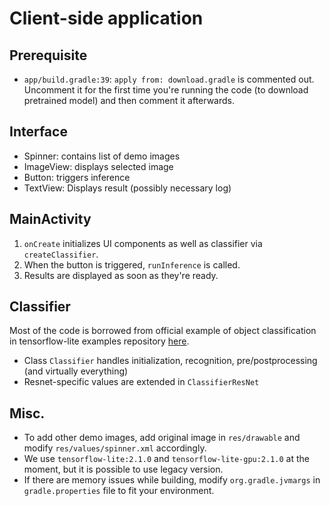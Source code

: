 # Client-side application

## Prerequisite

* `app/build.gradle:39`: `apply from: download.gradle` is commented out. Uncomment it for the first time you're running the code (to download pretrained model) and then comment it afterwards.

## Interface

* Spinner: contains list of demo images
* ImageView: displays selected image
* Button: triggers inference
* TextView: Displays result (possibly necessary log)

## MainActivity

1. `onCreate` initializes UI components as well as classifier via `createClassifier`.
2. When the button is triggered, `runInference` is called.
3. Results are displayed as soon as they're ready.

## Classifier

Most of the code is borrowed from official example of object classification in tensorflow-lite examples repository [here](https://github.com/tensorflow/examples/tree/master/lite/examples/image_classification/android).

* Class `Classifier` handles initialization, recognition, pre/postprocessing (and virtually everything)
* Resnet-specific values are extended in `ClassifierResNet`

## Misc.

* To add other demo images, add original image in `res/drawable` and modify `res/values/spinner.xml` accordingly.
* We use `tensorflow-lite:2.1.0` and `tensorflow-lite-gpu:2.1.0` at the moment, but it is possible to use legacy version.
* If there are memory issues while building, modify `org.gradle.jvmargs` in `gradle.properties` file to fit your environment.
